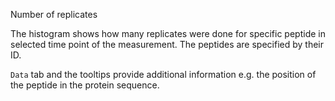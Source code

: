 Number of replicates

The histogram shows how many replicates were done for specific peptide in selected time point of the measurement. The peptides are specified by their ID. 

`Data` tab and the tooltips provide additional information e.g. the position of the peptide in the protein sequence. 
